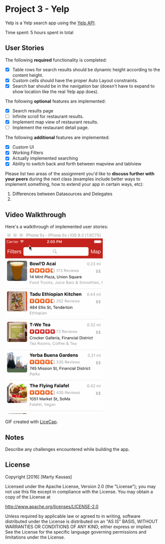 # Project 3 - Yelp 

Yelp is a Yelp search app using the [Yelp API](http://www.yelp.com/developers/documentation/v2/search_api).

Time spent: 5 hours spent in total

## User Stories

The following **required** functionality is completed:

- [X] Table rows for search results should be dynamic height according to the content height.
- [X] Custom cells should have the proper Auto Layout constraints.
- [X] Search bar should be in the navigation bar (doesn't have to expand to show location like the real Yelp app does).

The following **optional** features are implemented:

- [X] Search results page
- [ ] Infinite scroll for restaurant results.
- [X] Implement map view of restaurant results.
- [ ] Implement the restaurant detail page.

The following **additional** features are implemented:

- [X] Custom UI
- [X] Working Filters
- [X] Actually implemented searching
- [X] Ability to switch back and forth between mapview and tablview

Please list two areas of the assignment you'd like to **discuss further with your peers** during the next class (examples include better ways to implement something, how to extend your app in certain ways, etc):

1. Differences between Datasources and Delegates 
2. 

## Video Walkthrough 

Here's a walkthrough of implemented user stories:

![alt tag](https://raw.githubusercontent.com/mkausas/Yelp/master/demo.gif "Video Walkthrough")

GIF created with [LiceCap](http://www.cockos.com/licecap/).

## Notes

Describe any challenges encountered while building the app.

## License

Copyright [2016] [Marty Kausas]

Licensed under the Apache License, Version 2.0 (the "License");
you may not use this file except in compliance with the License.
You may obtain a copy of the License at

http://www.apache.org/licenses/LICENSE-2.0

Unless required by applicable law or agreed to in writing, software
distributed under the License is distributed on an "AS IS" BASIS,
WITHOUT WARRANTIES OR CONDITIONS OF ANY KIND, either express or implied.
See the License for the specific language governing permissions and
limitations under the License.